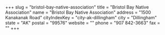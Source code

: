 +++
slug = "bristol-bay-native-association"
title = "Bristol Bay Native Association"
name = "Bristol Bay Native Association"
address = "1500 Kanakanak Road"
cityIndexKey = "city-ak-dillingham"
city = "Dillingham"
state = "AK"
postal = "99576"
website = ""
phone = "907 842-3663"
fax = ""
+++
